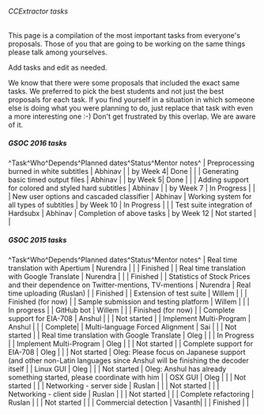 ###### CCExtractor tasks

This page is a compilation of the most important tasks from everyone\'s
proposals. Those of you that are going to be working on the same things
please talk among yourselves.

Add tasks and edit as needed.

We know that there were some proposals that included the exact same
tasks. We preferred to pick the best students and not just the best
proposals for each task. If you find yourself in a situation in which
someone else is doing what you were planning to do, just replace that
task with even a more interesting one :-) Don\'t get frustrated by this
overlap. We are aware of it.

##### GSOC 2016 tasks

\^Task\^Who\^Depends\^Planned dates\^Status\^Mentor notes\^ \|
Preprocessing burned in white subtitles \| Abhinav \| \| by Week 4\|
Done \| \| \| Generating basic timed output files \| Abhinav \| \| by
Week 5\| Done \| \| \| Adding support for colored and styled hard
subtitles \| Abhinav \| \| by Week 7 \| In Progress \| \| \| New user
options and cascaded classifier \| Abhinav \| Working system for all
types of subtitles \| by Week 10 \| In Progress \| \| \| Test suite
integration of Hardsubx \| Abhinav \| Completion of above tasks \| by
Week 12 \| Not started \| \|

##### GSOC 2015 tasks

\^Task\^Who\^Depends\^Planned dates\^Status\^Mentor notes\^ \| Real time
translation with Apertium \| Nurendra \| \| \| Finished \| \| Real time
translation with Google Translate \| Nurendra \| \| \| Finished \| \|
Statistics of Stock Prices and their dependence on Twitter-mentions,
TV-mentions \| Nurendra \| Real time uploading (Ruslan) \| \| Finished
\| \| Extension of test suite \| Willem \| \| \| Finished (for now) \|
\| Sample submission and testing platform \| Willem \| \| \| In progress
\| \| GitHub bot \| Willem \| \| \| Finished (for now) \| \| Complete
support for EIA-708 \| Anshul \| \| \| Not started \| \| Implement
Multi-Program \| Anshul \| \| \| Complete\| \| Multi-language Forced
Alignment \| Sai \| \| \| Not started \| \| Real time translation with
Google Translate \| Oleg \| \| \| In Progress \| \| Implement
Multi-Program \| Oleg \| \| \| Not started \| \| Complete support for
EIA-708 \| Oleg \| \| \| Not started \| Oleg: Please focus on Japanese
support (and other non-Latin languages since Anshul will be finishing
the decoder itself \| \| Linux GUI \| Oleg \| \| \| Not started \| Oleg:
Anshul has already something started, please coordinate with him \| \|
OSX GUI \| Oleg \| \| \| Not started \| \| \| Networking - server side
\| Ruslan \| \| \| Not started \| \| \| Networking - client side \|
Ruslan \| \| \| Not started \| \| \| Complete refactoring \| Ruslan \|
\| \| Not started \| \| \| Commercial detection \| Vasanth\| \| \|
Finished \| \|
